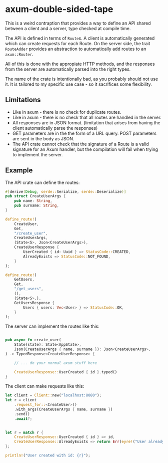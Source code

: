 # axum-double-sided-tape

This is a weird contraption that provides a way to define an API shared between
a client and a server, type checked at compile time.

The API is defined in terms of `Route`s. A client is automatically generated
which can create requests for each Route. On the server side, the trait
`RouteAdder` provides an abstraction to automatically add routes to an
`axum::Router`.

All of this is done with the appropiate HTTP methods, and the responses from
the server are automatically parsed into the right types.

The name of the crate is intentionally bad, as you probably should not use it.
It is tailored to my specific use case - so it sacrifices some flexibility.

## Limitations

- Like in axum - there is no check for duplicate routes.
- Like in axum - there is no check that all routes are handled in the server.
- All responses are in JSON format. (limitation that arises from having the
client automatically parse the responses)
- GET parameters are in the the form of a URL query. POST parameters are sent
in the body as JSON.
- The API crate cannot check that the signature of a Route is a valid signature
for an Axum handler, but the compilation will fail when trying to implement the
server.


## Example

The API crate can define the routes:

```rs
#[derive(Debug, serde::Serialize, serde::Deserialize)]
pub struct CreateUserArgs {
    pub name: String,
    pub surname: String,
}

define_route!(
    CreateUser,
    Get,
    "/create_user",
    CreateUserArgs,
    (State<S>, Json<CreateUserArgs>),
    CreateUserResponse {
        UserCreated { id: Uuid } => StatusCode::CREATED,
        AlreadyExists => StatusCode::NOT_FOUND,
    }
);

define_route!(
    GetUsers,
    Get,
    "/get_users",
    (),
    (State<S>,),
    GetUsersResponse {
        Users { users: Vec<User> } => StatusCode::OK,
    }
);
```

The server can implement the routes like this:

```rs

pub async fn create_user(
    State(state): State<AppState>,
    Json(CreateUserArgs { name, surname }): Json<CreateUserArgs>,
) -> TypedResponse<CreateUserResponse> {

    // ... do your normal axum stuff here

    CreateUserResponse::UserCreated { id }.typed()
}
```

The client can make requests like this:

```rs
let client = Client::new("localhost:8080");
let r = client
    .request_for::<CreateUser>()
    .with_args(CreateUserArgs { name, surname })
    .send()
    .await?;
  

let r = match r {
    CreateUserResponse::UserCreated { id } => id,
    CreateUserResponse::AlreadyExists => return Err(eyre!("User already exists")),
};

println!("User created with id: {r}");
```

